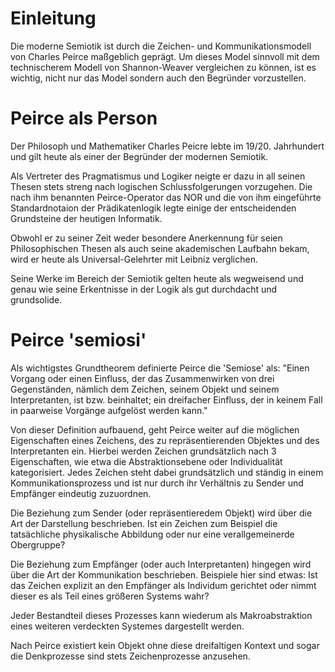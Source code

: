 # Einleitung
Die moderne Semiotik ist durch die Zeichen- und Kommunikationsmodell von Charles Peirce maßgeblich geprägt.
Um dieses Model sinnvoll mit dem technischerem Modell von Shannon-Weaver vergleichen zu können, ist es wichtig, nicht nur das Model sondern auch den Begründer vorzustellen.

# Peirce als Person
Der Philosoph und Mathematiker Charles Peicre lebte im 19/20. Jahrhundert und gilt heute als einer der Begründer der modernen Semiotik.

Als Vertreter des Pragmatismus und Logiker neigte er dazu in all seinen Thesen stets streng nach logischen Schlussfolgerungen vorzugehen.
Die nach ihm benannten Peirce-Operator das NOR  und die von ihm eingeführte Standardnotaion der Prädikatenlogik legte einige der entscheidenden Grundsteine der heutigen Informatik.

Obwohl er zu seiner Zeit weder besondere Anerkennung für seien Philosophischen Thesen als auch seine akademischen Laufbahn bekam, wird er heute als Universal-Gelehrter mit Leibniz verglichen.

Seine Werke im Bereich der Semiotik gelten heute als wegweisend und genau wie seine Erkentnisse in der Logik als gut durchdacht und grundsolide.

# Peirce 'semiosi'
Als wichtigstes Grundtheorem definierte Peirce die 'Semiose' als:
"Einen Vorgang oder einen Einfluss, der das Zusammenwirken von drei Gegenständen, nämlich dem Zeichen, seinem Objekt und seinem Interpretanten, ist bzw. beinhaltet; ein dreifacher Einfluss, der in keinem Fall in paarweise Vorgänge aufgelöst werden kann."

Von dieser Definition aufbauend, geht Peirce weiter auf die möglichen Eigenschaften eines Zeichens, des zu repräsentierenden Objektes und des Interpretanten ein.
Hierbei werden Zeichen grundsätzlich nach 3 Eigenschaften, wie etwa die Abstraktionsebene oder Individualität kategorisiert.
Jedes Zeichen steht dabei grundsätzlich und ständig in einem Kommunikationsprozess und ist nur durch ihr Verhältnis zu Sender und Empfänger eindeutig zuzuordnen.

Die Beziehung zum Sender (oder repräsentieredem Objekt) wird über die Art der Darstellung beschrieben. Ist ein Zeichen zum Beispiel die tatsächliche physikalische Abbildung oder nur eine verallgemeinerde Obergruppe?

Die Beziehung zum Empfänger (oder auch Interpretanten) hingegen wird über die Art der Kommunikation beschrieben. Beispiele hier sind etwas: Ist das Zeichen explizit an den Empfänger als Individum gerichtet oder nimmt dieser es als Teil eines größeren Systems wahr?

Jeder Bestandteil dieses Prozesses kann wiederum als Makroabstraktion eines weiteren verdeckten Systemes dargestellt werden.

Nach Peirce existiert kein Objekt ohne diese dreifaltigen Kontext und sogar die Denkprozesse sind stets Zeichenprozesse anzusehen.

#

